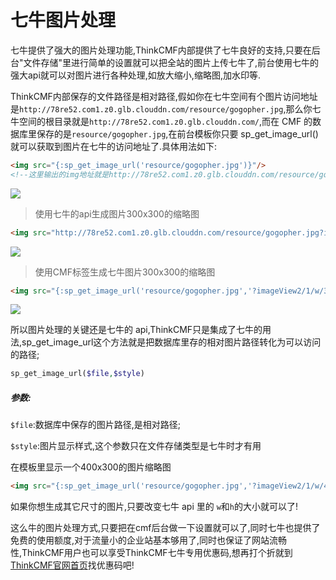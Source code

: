 # 七牛图片处理

七牛提供了强大的图片处理功能,ThinkCMF内部提供了七牛良好的支持,只要在后台"文件存储"里进行简单的设置就可以把全站的图片上传七牛了,前台使用七牛的强大api就可以对图片进行各种处理,如放大缩小,缩略图,加水印等.

ThinkCMF内部保存的文件路径是相对路径,假如你在七牛空间有个图片访问地址是`http://78re52.com1.z0.glb.clouddn.com/resource/gogopher.jpg`,那么你七牛空间的根目录就是`http://78re52.com1.z0.glb.clouddn.com/`,而在 CMF 的数据库里保存的是`resource/gogopher.jpg`,在前台模板你只要 sp_get_image_url()就可以获取到图片在七牛的访问地址了.具体用法如下:

```html
<img src="{:sp_get_image_url('resource/gogopher.jpg')}"/>
<!--这里输出的img地址就是http://78re52.com1.z0.glb.clouddn.com/resource/gogopher.jpg-->
```
![](http://78re52.com1.z0.glb.clouddn.com/resource/gogopher.jpg)

> 使用七牛的api生成图片300x300的缩略图

```html
<img src="http://78re52.com1.z0.glb.clouddn.com/resource/gogopher.jpg?imageView2/1/w/300/h/300" />
```

![](http://78re52.com1.z0.glb.clouddn.com/resource/gogopher.jpg?imageView2/1/w/300/h/300)

> 使用CMF标签生成七牛图片300x300的缩略图

```html
<img src="{:sp_get_image_url('resource/gogopher.jpg','?imageView2/1/w/300/h/300')}" />
```

![](http://78re52.com1.z0.glb.clouddn.com/resource/gogopher.jpg?imageView2/1/w/300/h/300)

所以图片处理的关键还是七牛的 api,ThinkCMF只是集成了七牛的用法,sp_get_image_url这个方法就是把数据库里存的相对图片路径转化为可以访问的路径;

```php
sp_get_image_url($file,$style)
```

##### 参数:

`$file`:数据库中保存的图片路径,是相对路径;

`$style`:图片显示样式,这个参数只在文件存储类型是七牛时才有用

在模板里显示一个400x300的图片缩略图
```html
<img src="{:sp_get_image_url('resource/gogopher.jpg','?imageView2/1/w/400/h/300')}" />
```

如果你想生成其它尺寸的图片,只要改变七牛 api 里的 `w`和`h`的大小就可以了!

这么牛的图片处理方式,只要把在cmf后台做一下设置就可以了,同时七牛也提供了免费的使用额度,对于流量小的企业站基本够用了,同时也保证了网站流畅性,ThinkCMF用户也可以享受ThinkCMF七牛专用优惠码,想再打个折就到[ThinkCMF官网首页](http://www.thinkcmf.com)找优惠码吧!

